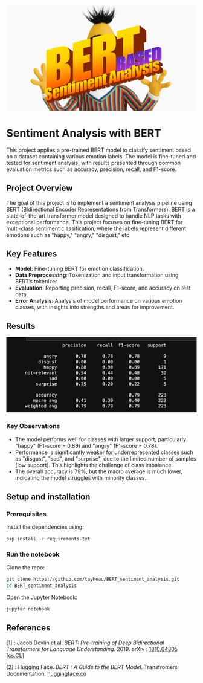![bert](bertGIT.png)
# Sentiment Analysis with BERT
This project applies a pre-trained BERT model to classify sentiment based on a dataset containing various emotion labels. The model is fine-tuned and tested for sentiment analysis, with results presented through common evaluation metrics such as accuracy, precision, recall, and F1-score.

## Project Overview
The goal of this project is to implement a sentiment analysis pipeline using BERT (Bidirectional Encoder Representations from Transformers). BERT is a state-of-the-art transformer model designed to handle NLP tasks with exceptional performance. This project focuses on fine-tuning BERT for multi-class sentiment classification, where the labels represent different emotions such as "happy," "angry," "disgust," etc.

## Key Features
  - __Model__: Fine-tuning BERT for emotion classification.
  - __Data Preprocessing__: Tokenization and input transformation using BERT’s tokenizer.
  - __Evaluation__: Reporting precision, recall, F1-score, and accuracy on test data.
  - __Error Analysis__: Analysis of model performance on various emotion classes, with insights into strengths and areas for improvement.

## Results
![results](results.png)
### Key Observations
  - The model performs well for classes with larger support, particularly "happy" (F1-score = 0.89) and "angry" (F1-score = 0.78).
  - Performance is significantly weaker for underrepresented classes such as "disgust", "sad", and "surprise", due to the limited number of samples (low support). This highlights the challenge of class imbalance.
  - The overall accuracy is 79%, but the macro average is much lower, indicating the model struggles with minority classes.

## Setup and installation
### Prerequisites
Install the dependencies using:
```bash
pip install -r requirements.txt
```
### Run the notebook
Clone the repo:
```bash
git clone https://github.com/tayheau/BERT_sentiment_analysis.git
cd BERT_sentiment_analysis
```
Open the Jupyter Notebook:
```bash
jupyter notebook
```

## References
[1] : Jacob Devlin et al. *BERT: Pre-training of Deep Bidirectional Transformers for Language Understanding.* 2019. arXiv : [1810.04805 [cs.CL]](https://arxiv.org/abs/1810.04805)

[2] : Hugging Face. *BERT : A Guide to the BERT Model.* Transfromers Documentation. [huggingface.co](https://huggingface.co/docs/transformers/model_doc/bert)
